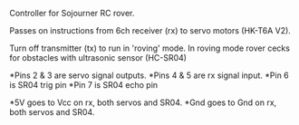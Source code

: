 Controller for Sojourner RC rover.

Passes on instructions from 6ch receiver (rx) to servo motors (HK-T6A V2).

Turn off transmitter (tx) to run in 'roving' mode.
In roving mode rover cecks for obstacles with ultrasonic sensor (HC-SR04)

*Pins 2 & 3 are servo signal outputs.
*Pins 4 & 5 are rx signal input.
*Pin 6 is SR04 trig pin
*Pin 7 is SR04 echo pin

*5V goes to Vcc on rx, both servos and SR04.
*Gnd goes to Gnd on rx, both servos and SR04.
